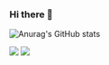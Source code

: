 ### Hi there 👋

![Anurag's GitHub stats](https://github-readme-stats.vercel.app/api?username=jjunhaa0211&show_icons=true&theme=dark)

<img src="https://img.shields.io/badge/Swift-red?style=red&logo=Swift&logoColor=F05138"/>

<img src="https://img.shields.io/badge/{내용}-{배경 색깔}?style={스타일}&logo={로고이름}&logoColor={로고 색깔}"/>
